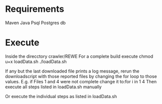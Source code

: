 # Requirements
Maven
Java
Psql
Postgres db

# Execute
Inside the direcctory crawler/REWE
For a complete build execute 
chmod u+x loadData.sh
./loadData.sh

If any but the last downloaded file prints a log message, rerun the downloadscript with those reported files by changing the for loop to those values. E.g. if Files 1 and 4 were not complete change it to:for i in 1 4
Then execute all steps listed in loadData.sh manually
 
Or execute the individual steps as listed in loadData.sh

